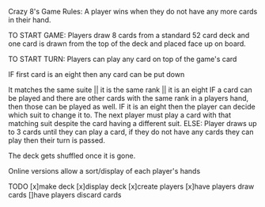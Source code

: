 Crazy 8's Game Rules:
A player wins when they do not have any more cards in their hand.

TO START GAME: Players draw 8 cards from a standard 52 card deck and one 
card is drawn from the top of the deck and placed face up on board.

TO START TURN:
Players can play any card on top of the game's card 

IF first card is an eight then any card can be put down

It matches the same suite || it is the same rank || it is an eight
    IF a card can be played and there are other cards with the same rank in a players hand, 
    then those can be played as well.
    IF it is an eight then the player can decide which suit to change it to. 
    The next player must play a card with that matching suit despite the card having a different suit.
ELSE: Player draws up to 3 cards until they can play a card, if they do not have any cards they can play
then their turn is passed.

The deck gets shuffled once it is gone.

Online versions allow a sort/display of each player's hands

TODO
[x]make deck
[x]display deck
[x]create players
[x]have players draw cards
[]have players discard cards


